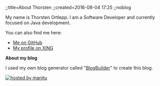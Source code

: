 ;;title=About Thorsten
;;created=2016-08-04 17:25
;;noblog

My name is Thorsten Ortlepp. I am a Software Developer and currently focused on Java development.

You can also find me here:

- [Me on GitHub](https://github.com/tortlepp)
- [My profile on XING](https://www.xing.com/profile/Thorsten_Ortlepp3)

**About my blog**

I used my own blog generator called "[BlogBuilder](https://github.com/tortlepp/BlogBuilder)" to create this blog.

<p><a href="https://www.manitu.de/"><img src="about/hostedby_manitu.png" alt="hosted by manitu" class="special" /></a></p>
